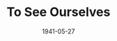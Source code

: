 ---
title: To See Ourselves
date: 1941-05-27
closing_date: 1941-05-30
layout: productions
featured_image: 
image_caption:
image_credit:
playbill:
category:
Theatre: Theatre Jacksonville
Venue: Little Theatre
cast:
  Jill Charteris: Dorothy Kenniston
  Caroline Allerton: Edre Ferguson
  Emma: Eleonor Edwards
  Freddie Allerton: Harold Hornbeak
  Owen Llewellyn: Stokes Perry
crew:
  Technical Director: Alex Pillsbury
  Director: Edward J. Crowley
  Crew Assistant:
    - Eleonor Edwards
    - Elizabeth Hulett
    - Jean Goshorn
    - Jesse Hoagland
    - Malcolm Hoagland
    - Margery Jones
    - Mary Courtney
    - Mattie Poor
    - Maurice Blitch
    - Mildred Carswell
  Props: Kay Godshalk
  Stage Manager: Jesse Hoagland
  Make-up:
    - Aletha Masters
    - Jean Runyon
    - Stanley Morrell
understudies:
orchestra:
external_links:
---